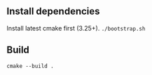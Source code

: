 ## Install dependencies
Install latest cmake first (3.25+).
`./bootstrap.sh`

## Build
`cmake --build .`